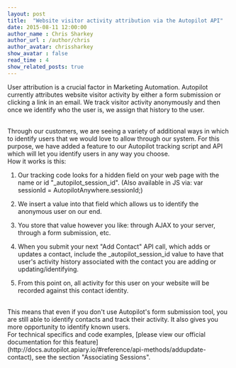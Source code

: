 ```yaml
---
layout: post
title:  "Website visitor activity attribution via the Autopilot API"
date: 2015-08-11 12:00:00
author_name : Chris Sharkey
author_url : /author/chris
author_avatar: chrissharkey
show_avatar : false
read_time : 4
show_related_posts: true
---
```


User attribution is a crucial factor in Marketing Automation. Autopilot currently attributes website visitor activity by either a form submission or clicking a link in an email. We track visitor activity anonymously and then once we identify who the user is, we assign that history to the user.

<br />
Through our customers, we are seeing a variety of additional ways in which to identify users that we would love to allow through our system. For this purpose, we have added a feature to our Autopilot tracking script and API which will let you identify users in any way you choose.
 
<br />
How it works is this:
 

1. Our tracking code looks for a hidden field on your web page with the name or id "_autopilot_session_id". (Also available in JS via: var sessionId = AutopilotAnywhere.sessionId;)

2. We insert a value into that field which allows us to identify the anonymous user on our end.

3. You store that value however you like: through AJAX to your server, through a form submission, etc.

4. When you submit your next "Add Contact" API call, which adds or updates a contact, include the _autopilot_session_id value to have that user's activity history associated with the contact you are adding or updating/identifying.

5. From this point on, all activity for this user on your website will be recorded against this contact identity.
 
<br />
This means that even if you don't use Autopilot's form submission tool, you are still able to identify contacts and track their activity. It also gives you more opportunity to identify known users.
 
<br />
For technical specifics and code examples, [please view our official documentation for this feature](http://docs.autopilot.apiary.io/#reference/api-methods/addupdate-contact), see the section "Associating Sessions".
